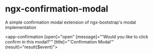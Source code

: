 # ngx-confirmation-modal

A simple confirmation modal extension of ngx-bootstrap's modal implementation

<app-confirmation [open]="open" [message]="'Would you like to click confirm in this modal?'" [title]="'Confirmation Modal'" (result)="result($event)"></app-confirmation>



